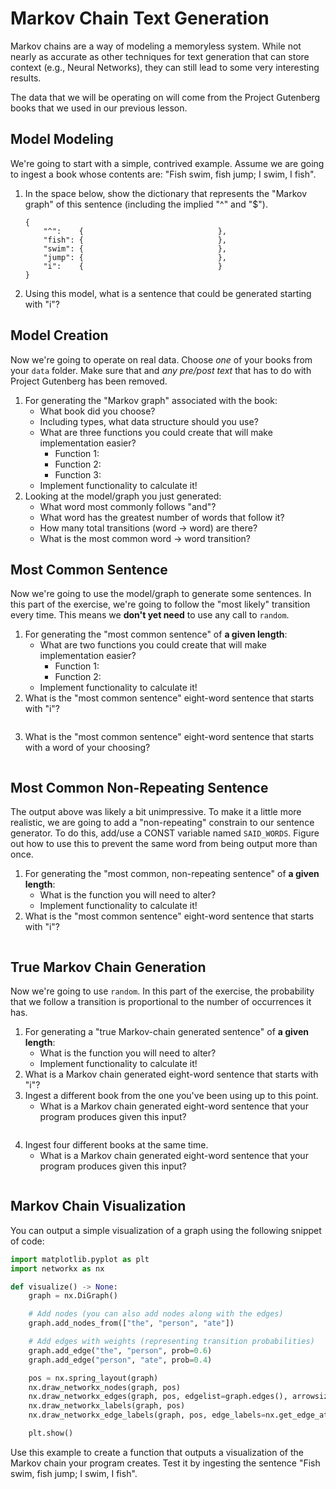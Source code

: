 # Markov Chain Text Generation

Markov chains are a way of modeling a memoryless system. While not nearly as
accurate as other techniques for text generation that can store context (e.g.,
Neural Networks), they can still lead to some very interesting results.

The data that we will be operating on will come from the Project Gutenberg books
that we used in our previous lesson.

## Model Modeling

We're going to start with a simple, contrived example. Assume we are going to
ingest a book whose contents are: "Fish swim, fish jump; I swim, I fish".

1. In the space below, show the dictionary that represents the "Markov graph"
   of this sentence (including the implied "^" and "$").
    ```
    {
        "^":    {                              },
        "fish": {                              },
        "swim": {                              },
        "jump": {                              },
        "i":    {                              }
    }
    ```
2. Using this model, what is a sentence that could be generated starting with "i"?

## Model Creation

Now we're going to operate on real data. Choose _one_ of your books from your
`data` folder. Make sure that and _any pre/post text_ that has to do with
Project Gutenberg has been removed.

1. For generating the "Markov graph" associated with the book:
    - What book did you choose?
    - Including types, what data structure should you use?
    - What are three functions you could create that will make implementation easier?
        - Function 1:
        - Function 2:
        - Function 3:
    - Implement functionality to calculate it!
2. Looking at the model/graph you just generated:
    - What word most commonly follows "and"?
    - What word has the greatest number of words that follow it?
    - How many total transitions (word -> word) are there?
    - What is the most common word -> word transition?

## Most Common Sentence

Now we're going to use the model/graph to generate some sentences. In this part
of the exercise, we're going to follow the "most likely" transition every time.
This means we **don't yet need** to use any call to `random`.

1. For generating the "most common sentence" of **a given length**:
    - What are two functions you could create that will make implementation easier?
        - Function 1:
        - Function 2:
    - Implement functionality to calculate it!
2. What is the "most common sentence" eight-word sentence that starts with "i"?
    ```
    ```
3. What is the "most common sentence" eight-word sentence that starts with a word of your choosing?
    ```
    ```

## Most Common Non-Repeating Sentence

The output above was likely a bit unimpressive. To make it a little more
realistic, we are going to add a "non-repeating" constrain to our sentence
generator. To do this, add/use a CONST variable named `SAID_WORDS`. Figure out
how to use this to prevent the same word from being output more than once.

1. For generating the "most common, non-repeating sentence" of **a given length**:
    - What is the function you will need to alter?
    - Implement functionality to calculate it!
2. What is the "most common sentence" eight-word sentence that starts with "i"?
    ```
    ```

## True Markov Chain Generation

Now we're going to use `random`. In this part of the exercise, the probability
that we follow a transition is proportional to the number of occurrences it has.

1. For generating a "true Markov-chain generated sentence" of **a given length**:
    - What is the function you will need to alter?
    - Implement functionality to calculate it!
2. What is a Markov chain generated eight-word sentence that starts with "i"?
3. Ingest a different book from the one you've been using up to this point.
    - What is a Markov chain generated eight-word sentence that your program produces given this input?
        ```
        ```
4. Ingest four different books at the same time.
    - What is a Markov chain generated eight-word sentence that your program produces given this input?
        ```
        ```

## Markov Chain Visualization

You can output a simple visualization of a graph using the following snippet of
code:

```python
import matplotlib.pyplot as plt
import networkx as nx

def visualize() -> None:
    graph = nx.DiGraph()

    # Add nodes (you can also add nodes along with the edges)
    graph.add_nodes_from(["the", "person", "ate"])

    # Add edges with weights (representing transition probabilities)
    graph.add_edge("the", "person", prob=0.6)
    graph.add_edge("person", "ate", prob=0.4)

    pos = nx.spring_layout(graph)
    nx.draw_networkx_nodes(graph, pos)
    nx.draw_networkx_edges(graph, pos, edgelist=graph.edges(), arrowsize=30)
    nx.draw_networkx_labels(graph, pos)
    nx.draw_networkx_edge_labels(graph, pos, edge_labels=nx.get_edge_attributes(graph, "prob"))

    plt.show()
```

Use this example to create a function that outputs a visualization of the
Markov chain your program creates. Test it by ingesting the sentence "Fish swim,
fish jump; I swim, I fish".

